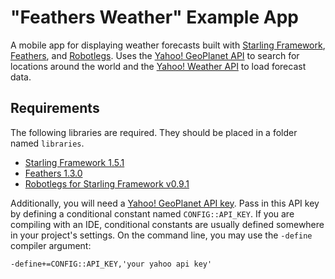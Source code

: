 # "Feathers Weather" Example App

A mobile app for displaying weather forecasts built with [Starling Framework](http://gamua.com/starling/), [Feathers](http://feathersui.com/), and [Robotlegs](https://github.com/joshtynjala/robotlegs-framework-starling). Uses the [Yahoo! GeoPlanet API](http://developer.yahoo.com/geo/geoplanet/) to search for locations around the world and the [Yahoo! Weather API](http://developer.yahoo.com/weather/) to load forecast data.

## Requirements

The following libraries are required. They should be placed in a folder named `libraries`.

* [Starling Framework 1.5.1](http://gamua.com/starling/)
* [Feathers 1.3.0](http://feathersui.com/)
* [Robotlegs for Starling Framework v0.9.1](https://github.com/joshtynjala/robotlegs-framework-starling)

Additionally, you will need a [Yahoo! GeoPlanet API key](http://developer.yahoo.com/geo/geoplanet/). Pass in this API key by defining a conditional constant named `CONFIG::API_KEY`. If you are compiling with an IDE, conditional constants are usually defined somewhere in your project's settings. On the command line, you may use the `-define` compiler argument:

	-define+=CONFIG::API_KEY,'your yahoo api key'
